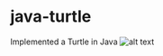 # java-turtle
Implemented a Turtle in Java
![alt text](https://github.com/adam-p/aaron-macneill/java-turtle/master/Res/CubeDemo.gif "Cube Demo")
